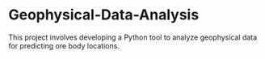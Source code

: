 # Geophysical-Data-Analysis
This project involves developing a Python tool to analyze geophysical data for predicting ore body locations.
